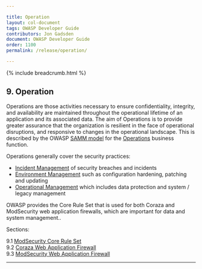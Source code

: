 ```yaml
---

title: Operation
layout: col-document
tags: OWASP Developer Guide
contributors: Jon Gadsden
document: OWASP Developer Guide
order: 1100
permalink: /release/operation/

---
```


{% include breadcrumb.html %}

## 9. Operation

Operations are those activities necessary to ensure confidentiality, integrity, and availability are maintained
throughout the operational lifetime of an application and its associated data.
The aim of Operations is to provide greater assurance that the organization is resilient
in the face of operational disruptions, and responsive to changes in the operational landscape.
This is described by the OWASP [SAMM model][samm] for the [Operations][sammo] business function.

Operations generally cover the security practices:

* [Incident Management][sammoim] of security breaches and incidents
* [Environment Management][sammoem] such as configuration hardening, patching and updating
* [Operational Management][sammoom] which includes data protection and system / legacy management

OWASP provides the Core Rule Set that is used for both Coraza and ModSecurity web application firewalls,
which are important for data and system management..

Sections:

9.1 [ModSecurity Core Rule Set](01-modsecurity-crs.md)  
9.2 [Coraza Web Application Firewall](02-coraza.md)  
9.3 [ModSecurity Web Application Firewall](03-modsecurity.md)  

----

[samm]: https://owaspsamm.org/about/
[sammo]: https://owaspsamm.org/model/operations/
[sammoem]: https://owaspsamm.org/model/operations/environment-management/
[sammoim]: https://owaspsamm.org/model/operations/incident-management
[sammoom]: https://owaspsamm.org/model/operations/operational-management/
